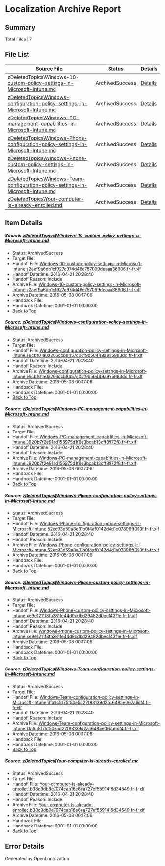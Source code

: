 # <a name='report-top'></a> Localization Archive Report

## Summary
 Total Files | 7

## File List
 Source File | Status | Details 
 ----------- | ------ | ------- 
 [zDeletedTopics\Windows-10-custom-policy-settings-in-Microsoft-Intune.md](https://github.com/Microsoft/IntuneDocs-pr/blob/d651ce9b5b3efca6cef45bb3a10c40f66b15e030/zDeletedTopics/Windows-10-custom-policy-settings-in-Microsoft-Intune.md) | ArchivedSuccess | [Details](#39f1bebb7c27b9399ed3f5bde8f84392b90500262246)
 [zDeletedTopics\Windows-configuration-policy-settings-in-Microsoft-Intune.md](https://github.com/Microsoft/IntuneDocs-pr/blob/d651ce9b5b3efca6cef45bb3a10c40f66b15e030/zDeletedTopics/Windows-configuration-policy-settings-in-Microsoft-Intune.md) | ArchivedSuccess | [Details](#a76de07e927cedf231f7ab3de24033505b8e33a12247)
 [zDeletedTopics\Windows-PC-management-capabilities-in-Microsoft-Intune.md](https://github.com/Microsoft/IntuneDocs-pr/blob/d651ce9b5b3efca6cef45bb3a10c40f66b15e030/zDeletedTopics/Windows-PC-management-capabilities-in-Microsoft-Intune.md) | ArchivedSuccess | [Details](#d7471fd9f165fabd42796b7b1077d9079ad6e0fd2248)
 [zDeletedTopics\Windows-Phone-configuration-policy-settings-in-Microsoft-Intune.md](https://github.com/Microsoft/IntuneDocs-pr/blob/d651ce9b5b3efca6cef45bb3a10c40f66b15e030/zDeletedTopics/Windows-Phone-configuration-policy-settings-in-Microsoft-Intune.md) | ArchivedSuccess | [Details](#e544d1b037e41bb780e4beff78ce14c58ff648322249)
 [zDeletedTopics\Windows-Phone-custom-policy-settings-in-Microsoft-Intune.md](https://github.com/Microsoft/IntuneDocs-pr/blob/d651ce9b5b3efca6cef45bb3a10c40f66b15e030/zDeletedTopics/Windows-Phone-custom-policy-settings-in-Microsoft-Intune.md) | ArchivedSuccess | [Details](#cbdb1a9e1c79e44789e17271d5cc90e693f202a22250)
 [zDeletedTopics\Windows-Team-configuration-policy-settings-in-Microsoft-Intune.md](https://github.com/Microsoft/IntuneDocs-pr/blob/d651ce9b5b3efca6cef45bb3a10c40f66b15e030/zDeletedTopics/Windows-Team-configuration-policy-settings-in-Microsoft-Intune.md) | ArchivedSuccess | [Details](#0861907830284ace5f784db7000cbd476a18b6682251)
 [zDeletedTopics\Your-computer-is-already-enrolled.md](https://github.com/Microsoft/IntuneDocs-pr/blob/d651ce9b5b3efca6cef45bb3a10c40f66b15e030/zDeletedTopics/Your-computer-is-already-enrolled.md) | ArchivedSuccess | [Details](#4488c53ee15d51ceddeb4368706c6e2acf2742102252)

## Item Details
##### <a name='39f1bebb7c27b9399ed3f5bde8f84392b90500262246'></a> Source: [zDeletedTopics\Windows-10-custom-policy-settings-in-Microsoft-Intune.md](https://github.com/Microsoft/IntuneDocs-pr/blob/d651ce9b5b3efca6cef45bb3a10c40f66b15e030/zDeletedTopics/Windows-10-custom-policy-settings-in-Microsoft-Intune.md)
* Status: ArchivedSuccess
* Target File: 
* Handoff File: [Windows-10-custom-policy-settings-in-Microsoft-Intune.a2aef9a6db1cf927c974d46e757099deaaa36906.fr-fr.xlf](https://github.com/Microsoft/EM.handoff/blob/1e1821f8a1e891e3cf5925cd49c80aad7c23299e/ol-handoff/Microsoft/IntuneDocs-pr.fr-fr/master/Windows-10-custom-policy-settings-in-Microsoft-Intune.a2aef9a6db1cf927c974d46e757099deaaa36906.fr-fr.xlf)
* Handoff Datetime: 2016-04-21 20:28:40
* Handoff Reason: Include
* Archive File: [Windows-10-custom-policy-settings-in-Microsoft-Intune.a2aef9a6db1cf927c974d46e757099deaaa36906.fr-fr.xlf](https://github.com/Microsoft/EM.handoff/blob/526158031a41ec2ceb60a779546ca7334adfb751/ol-handoff/Microsoft/IntuneDocs-pr.fr-fr/master/archive/Windows-10-custom-policy-settings-in-Microsoft-Intune.a2aef9a6db1cf927c974d46e757099deaaa36906.fr-fr.xlf)
* Archive Datetime: 2016-05-08 00:17:06
* Handback File: 
* Handback Datetime: 0001-01-01 00:00:00
* [Back to Top](#report-top)

##### <a name='a76de07e927cedf231f7ab3de24033505b8e33a12247'></a> Source: [zDeletedTopics\Windows-configuration-policy-settings-in-Microsoft-Intune.md](https://github.com/Microsoft/IntuneDocs-pr/blob/d651ce9b5b3efca6cef45bb3a10c40f66b15e030/zDeletedTopics/Windows-configuration-policy-settings-in-Microsoft-Intune.md)
* Status: ArchivedSuccess
* Target File: 
* Handoff File: [Windows-configuration-policy-settings-in-Microsoft-Intune.e6cbf01a0a206ccb8457c0cf9b50449a995983dc.fr-fr.xlf](https://github.com/Microsoft/EM.handoff/blob/1e1821f8a1e891e3cf5925cd49c80aad7c23299e/ol-handoff/Microsoft/IntuneDocs-pr.fr-fr/master/Windows-configuration-policy-settings-in-Microsoft-Intune.e6cbf01a0a206ccb8457c0cf9b50449a995983dc.fr-fr.xlf)
* Handoff Datetime: 2016-04-21 20:28:40
* Handoff Reason: Include
* Archive File: [Windows-configuration-policy-settings-in-Microsoft-Intune.e6cbf01a0a206ccb8457c0cf9b50449a995983dc.fr-fr.xlf](https://github.com/Microsoft/EM.handoff/blob/526158031a41ec2ceb60a779546ca7334adfb751/ol-handoff/Microsoft/IntuneDocs-pr.fr-fr/master/archive/Windows-configuration-policy-settings-in-Microsoft-Intune.e6cbf01a0a206ccb8457c0cf9b50449a995983dc.fr-fr.xlf)
* Archive Datetime: 2016-05-08 00:17:06
* Handback File: 
* Handback Datetime: 0001-01-01 00:00:00
* [Back to Top](#report-top)

##### <a name='d7471fd9f165fabd42796b7b1077d9079ad6e0fd2248'></a> Source: [zDeletedTopics\Windows-PC-management-capabilities-in-Microsoft-Intune.md](https://github.com/Microsoft/IntuneDocs-pr/blob/d651ce9b5b3efca6cef45bb3a10c40f66b15e030/zDeletedTopics/Windows-PC-management-capabilities-in-Microsoft-Intune.md)
* Status: ArchivedSuccess
* Target File: 
* Handoff File: [Windows-PC-management-capabilities-in-Microsoft-Intune.3920b7f2e91ad155975d1f8e3bcab13cff8972f8.fr-fr.xlf](https://github.com/Microsoft/EM.handoff/blob/1e1821f8a1e891e3cf5925cd49c80aad7c23299e/ol-handoff/Microsoft/IntuneDocs-pr.fr-fr/master/Windows-PC-management-capabilities-in-Microsoft-Intune.3920b7f2e91ad155975d1f8e3bcab13cff8972f8.fr-fr.xlf)
* Handoff Datetime: 2016-04-21 20:28:40
* Handoff Reason: Include
* Archive File: [Windows-PC-management-capabilities-in-Microsoft-Intune.3920b7f2e91ad155975d1f8e3bcab13cff8972f8.fr-fr.xlf](https://github.com/Microsoft/EM.handoff/blob/526158031a41ec2ceb60a779546ca7334adfb751/ol-handoff/Microsoft/IntuneDocs-pr.fr-fr/master/archive/Windows-PC-management-capabilities-in-Microsoft-Intune.3920b7f2e91ad155975d1f8e3bcab13cff8972f8.fr-fr.xlf)
* Archive Datetime: 2016-05-08 00:17:06
* Handback File: 
* Handback Datetime: 0001-01-01 00:00:00
* [Back to Top](#report-top)

##### <a name='e544d1b037e41bb780e4beff78ce14c58ff648322249'></a> Source: [zDeletedTopics\Windows-Phone-configuration-policy-settings-in-Microsoft-Intune.md](https://github.com/Microsoft/IntuneDocs-pr/blob/d651ce9b5b3efca6cef45bb3a10c40f66b15e030/zDeletedTopics/Windows-Phone-configuration-policy-settings-in-Microsoft-Intune.md)
* Status: ArchivedSuccess
* Target File: 
* Handoff File: [Windows-Phone-configuration-policy-settings-in-Microsoft-Intune.52ec93d59a8e31b0f4af0142d4d1e07898ff093f.fr-fr.xlf](https://github.com/Microsoft/EM.handoff/blob/1e1821f8a1e891e3cf5925cd49c80aad7c23299e/ol-handoff/Microsoft/IntuneDocs-pr.fr-fr/master/Windows-Phone-configuration-policy-settings-in-Microsoft-Intune.52ec93d59a8e31b0f4af0142d4d1e07898ff093f.fr-fr.xlf)
* Handoff Datetime: 2016-04-21 20:28:40
* Handoff Reason: Include
* Archive File: [Windows-Phone-configuration-policy-settings-in-Microsoft-Intune.52ec93d59a8e31b0f4af0142d4d1e07898ff093f.fr-fr.xlf](https://github.com/Microsoft/EM.handoff/blob/526158031a41ec2ceb60a779546ca7334adfb751/ol-handoff/Microsoft/IntuneDocs-pr.fr-fr/master/archive/Windows-Phone-configuration-policy-settings-in-Microsoft-Intune.52ec93d59a8e31b0f4af0142d4d1e07898ff093f.fr-fr.xlf)
* Archive Datetime: 2016-05-08 00:17:06
* Handback File: 
* Handback Datetime: 0001-01-01 00:00:00
* [Back to Top](#report-top)

##### <a name='cbdb1a9e1c79e44789e17271d5cc90e693f202a22250'></a> Source: [zDeletedTopics\Windows-Phone-custom-policy-settings-in-Microsoft-Intune.md](https://github.com/Microsoft/IntuneDocs-pr/blob/d651ce9b5b3efca6cef45bb3a10c40f66b15e030/zDeletedTopics/Windows-Phone-custom-policy-settings-in-Microsoft-Intune.md)
* Status: ArchivedSuccess
* Target File: 
* Handoff File: [Windows-Phone-custom-policy-settings-in-Microsoft-Intune.4e9e1211f3fa381fe44d9cdbd29482dbec143f1e.fr-fr.xlf](https://github.com/Microsoft/EM.handoff/blob/1e1821f8a1e891e3cf5925cd49c80aad7c23299e/ol-handoff/Microsoft/IntuneDocs-pr.fr-fr/master/Windows-Phone-custom-policy-settings-in-Microsoft-Intune.4e9e1211f3fa381fe44d9cdbd29482dbec143f1e.fr-fr.xlf)
* Handoff Datetime: 2016-04-21 20:28:40
* Handoff Reason: Include
* Archive File: [Windows-Phone-custom-policy-settings-in-Microsoft-Intune.4e9e1211f3fa381fe44d9cdbd29482dbec143f1e.fr-fr.xlf](https://github.com/Microsoft/EM.handoff/blob/526158031a41ec2ceb60a779546ca7334adfb751/ol-handoff/Microsoft/IntuneDocs-pr.fr-fr/master/archive/Windows-Phone-custom-policy-settings-in-Microsoft-Intune.4e9e1211f3fa381fe44d9cdbd29482dbec143f1e.fr-fr.xlf)
* Archive Datetime: 2016-05-08 00:17:06
* Handback File: 
* Handback Datetime: 0001-01-01 00:00:00
* [Back to Top](#report-top)

##### <a name='0861907830284ace5f784db7000cbd476a18b6682251'></a> Source: [zDeletedTopics\Windows-Team-configuration-policy-settings-in-Microsoft-Intune.md](https://github.com/Microsoft/IntuneDocs-pr/blob/d651ce9b5b3efca6cef45bb3a10c40f66b15e030/zDeletedTopics/Windows-Team-configuration-policy-settings-in-Microsoft-Intune.md)
* Status: ArchivedSuccess
* Target File: 
* Handoff File: [Windows-Team-configuration-policy-settings-in-Microsoft-Intune.6fa9c5175f50e5d22f83139d2ac6485e067a6df4.fr-fr.xlf](https://github.com/Microsoft/EM.handoff/blob/1e1821f8a1e891e3cf5925cd49c80aad7c23299e/ol-handoff/Microsoft/IntuneDocs-pr.fr-fr/master/Windows-Team-configuration-policy-settings-in-Microsoft-Intune.6fa9c5175f50e5d22f83139d2ac6485e067a6df4.fr-fr.xlf)
* Handoff Datetime: 2016-04-21 20:28:40
* Handoff Reason: Include
* Archive File: [Windows-Team-configuration-policy-settings-in-Microsoft-Intune.6fa9c5175f50e5d22f83139d2ac6485e067a6df4.fr-fr.xlf](https://github.com/Microsoft/EM.handoff/blob/526158031a41ec2ceb60a779546ca7334adfb751/ol-handoff/Microsoft/IntuneDocs-pr.fr-fr/master/archive/Windows-Team-configuration-policy-settings-in-Microsoft-Intune.6fa9c5175f50e5d22f83139d2ac6485e067a6df4.fr-fr.xlf)
* Archive Datetime: 2016-05-08 00:17:06
* Handback File: 
* Handback Datetime: 0001-01-01 00:00:00
* [Back to Top](#report-top)

##### <a name='4488c53ee15d51ceddeb4368706c6e2acf2742102252'></a> Source: [zDeletedTopics\Your-computer-is-already-enrolled.md](https://github.com/Microsoft/IntuneDocs-pr/blob/d651ce9b5b3efca6cef45bb3a10c40f66b15e030/zDeletedTopics/Your-computer-is-already-enrolled.md)
* Status: ArchivedSuccess
* Target File: 
* Handoff File: [Your-computer-is-already-enrolled.b38c9db9e7074cab16e6ea727ef5591416d34549.fr-fr.xlf](https://github.com/Microsoft/EM.handoff/blob/1e1821f8a1e891e3cf5925cd49c80aad7c23299e/ol-handoff/Microsoft/IntuneDocs-pr.fr-fr/master/Your-computer-is-already-enrolled.b38c9db9e7074cab16e6ea727ef5591416d34549.fr-fr.xlf)
* Handoff Datetime: 2016-04-21 20:28:40
* Handoff Reason: Include
* Archive File: [Your-computer-is-already-enrolled.b38c9db9e7074cab16e6ea727ef5591416d34549.fr-fr.xlf](https://github.com/Microsoft/EM.handoff/blob/526158031a41ec2ceb60a779546ca7334adfb751/ol-handoff/Microsoft/IntuneDocs-pr.fr-fr/master/archive/Your-computer-is-already-enrolled.b38c9db9e7074cab16e6ea727ef5591416d34549.fr-fr.xlf)
* Archive Datetime: 2016-05-08 00:17:06
* Handback File: 
* Handback Datetime: 0001-01-01 00:00:00
* [Back to Top](#report-top)


## Error Details

Generated by OpenLocalization.
